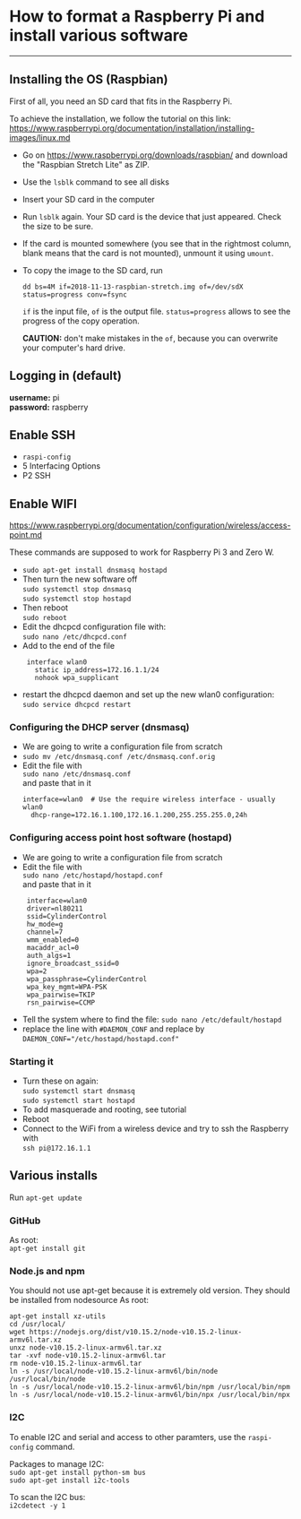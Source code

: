 # How to format a Raspberry Pi and install various software
------

## Installing the OS (Raspbian)
First of all, you need an SD card that fits in the Raspberry Pi.

To achieve the installation, we follow the tutorial on this link: https://www.raspberrypi.org/documentation/installation/installing-images/linux.md

 - Go on https://www.raspberrypi.org/downloads/raspbian/ and download the "Raspbian Stretch Lite" as ZIP.

 - Use the `lsblk` command to see all disks
 - Insert your SD card in the computer
 - Run `lsblk` again. Your SD card is the device that just appeared. Check the size to be sure.
 - If the card is mounted somewhere (you see that in the rightmost column, blank means that the card is not mounted), unmount it using `umount`.
 - To copy the image to the SD card, run 

   `dd bs=4M if=2018-11-13-raspbian-stretch.img of=/dev/sdX status=progress conv=fsync`

   `if` is the input file, `of` is the output file. `status=progress` allows to see the progress of the copy operation.

   __CAUTION:__ don't make mistakes in the `of`, because you can overwrite your computer's hard drive.

## Logging in (default)
__username:__ pi  
__password:__ raspberry

## Enable SSH
 - `raspi-config`
 - 5 Interfacing Options
 - P2 SSH

 ## Enable WIFI
 https://www.raspberrypi.org/documentation/configuration/wireless/access-point.md

 These commands are supposed to work for Raspberry Pi 3 and Zero W.

 - `sudo apt-get install dnsmasq hostapd`
 - Then turn the new software off  
   `sudo systemctl stop dnsmasq`  
   `sudo systemctl stop hostapd`
 - Then reboot  
   `sudo reboot`
 - Edit the dhcpcd configuration file with:  
   `sudo nano /etc/dhcpcd.conf`
 - Add to the end of the file
   ```
    interface wlan0
      static ip_address=172.16.1.1/24
      nohook wpa_supplicant
   ```
 - restart the dhcpcd daemon and set up the new wlan0   configuration:  
  `sudo service dhcpcd restart`

### Configuring the DHCP server (dnsmasq)
- We are going to write a configuration file from scratch
- `sudo mv /etc/dnsmasq.conf /etc/dnsmasq.conf.orig`  
- Edit the file with  
  `sudo nano /etc/dnsmasq.conf`  
  and paste that in it
   ```
   interface=wlan0  # Use the require wireless interface - usually wlan0
     dhcp-range=172.16.1.100,172.16.1.200,255.255.255.0,24h
   ```

### Configuring access point host software (hostapd)
- We are going to write a configuration file from scratch 
- Edit the file with  
  `sudo nano /etc/hostapd/hostapd.conf`  
  and paste that in it
   ```
    interface=wlan0
    driver=nl80211
    ssid=CylinderControl
    hw_mode=g
    channel=7
    wmm_enabled=0
    macaddr_acl=0
    auth_algs=1
    ignore_broadcast_ssid=0
    wpa=2
    wpa_passphrase=CylinderControl
    wpa_key_mgmt=WPA-PSK
    wpa_pairwise=TKIP
    rsn_pairwise=CCMP
   ```
- Tell the system where to find the file:
  `sudo nano /etc/default/hostapd`
- replace the line with `#DAEMON_CONF` and replace by
  `DAEMON_CONF="/etc/hostapd/hostapd.conf"`

### Starting it
- Turn these on again:  
   `sudo systemctl start dnsmasq`  
   `sudo systemctl start hostapd`
- To add masquerade and rooting, see tutorial
- Reboot
- Connect to the WiFi from a wireless device and try to ssh the Raspberry with  
  `ssh pi@172.16.1.1`

## Various installs
Run `apt-get update`

### GitHub
As root:  
`apt-get install git`

### Node.js and npm
You should not use apt-get because it is extremely old version. They should be installed from nodesource
As root:  
```
apt-get install xz-utils
cd /usr/local/
wget https://nodejs.org/dist/v10.15.2/node-v10.15.2-linux-armv6l.tar.xz
unxz node-v10.15.2-linux-armv6l.tar.xz
tar -xvf node-v10.15.2-linux-armv6l.tar
rm node-v10.15.2-linux-armv6l.tar
ln -s /usr/local/node-v10.15.2-linux-armv6l/bin/node /usr/local/bin/node
ln -s /usr/local/node-v10.15.2-linux-armv6l/bin/npm /usr/local/bin/npm
ln -s /usr/local/node-v10.15.2-linux-armv6l/bin/npx /usr/local/bin/npx
```

### I2C
To enable I2C and serial and access to other paramters, use the `raspi-config` command.

Packages to manage I2C:  
`sudo apt-get install python-sm bus`  
`sudo apt-get install i2c-tools`

To scan the I2C bus:  
`i2cdetect -y 1`